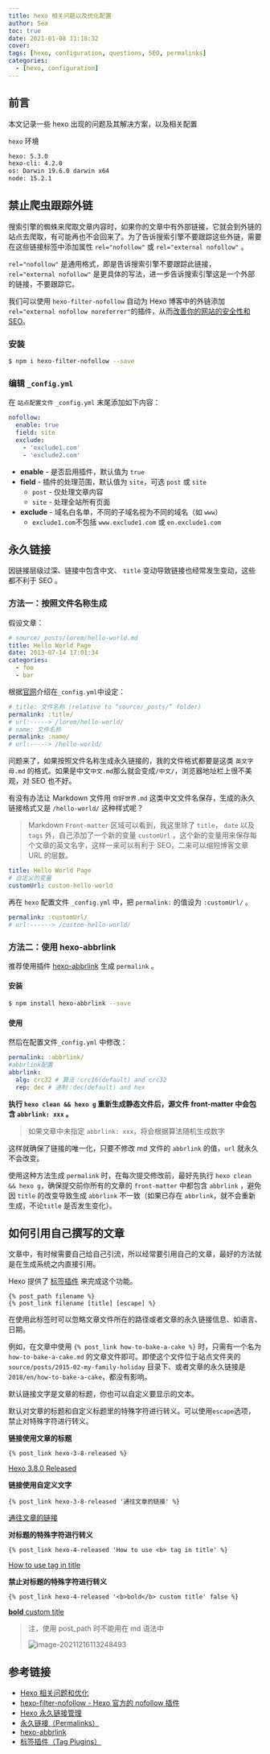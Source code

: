 ```yaml
---
title: hexo 相关问题以及优化配置
author: Sea
toc: true
date: 2021-01-08 11:18:32
cover:
tags: [hexo, configuration, questions, SEO, permalinks]
categories:
  - [hexo, configuration]
---
```


## 前言

本文记录一些 hexo 出现的问题及其解决方案，以及相关配置

`hexo` 环境

```bash env
hexo: 5.3.0
hexo-cli: 4.2.0
os: Darwin 19.6.0 darwin x64
node: 15.2.1
```

<!-- more -->

## 禁止爬虫跟踪外链

搜索引擎的蜘蛛来爬取文章内容时，如果你的文章中有外部链接，它就会到外链的站点去爬取，有可能再也不会回来了。为了告诉搜索引擎不要跟踪这些外链，需要在这些链接标签中添加属性 `rel="nofollow"` 或 `rel="external nofollow"` 。

`rel="nofollow"` 是通用格式，即是告诉搜索引擎不要跟踪此链接，`rel="external nofollow"` 是更具体的写法，进一步告诉搜索引擎这是一个外部的链接，不要跟踪它。

我们可以使用 `hexo-filter-nofollow` 自动为 Hexo 博客中的外链添加 `rel="external nofollow noreferrer"`的插件，从而[改善你的网站的安全性和 SEO](https://developer.mozilla.org/zh-CN/docs/Web/HTML/Link_types)。

### 安装

```bash install
$ npm i hexo-filter-nofollow --save
```

### 编辑 `_config.yml`

在 `站点配置文件` `_config.yml` 末尾添加如下内容：

```yml _config.yml
nofollow:
  enable: true
  field: site
  exclude:
    - 'exclude1.com'
    - 'exclude2.com'
```

- **enable** - 是否启用插件，默认值为 `true`
- **field** - 插件的处理范围，默认值为 `site`，可选 `post` 或 `site`
  - `post` - 仅处理文章内容
  - `site` - 处理全站所有页面
- **exclude** - 域名白名单，不同的子域名视为不同的域名（如 `www`）
  - `exclude1.com`不包括 `www.exclude1.com` 或 `en.exclude1.com`

## 永久链接

因链接层级过深、链接中包含中文、 `title` 变动导致链接也经常发生变动，这些都不利于 SEO 。

### 方法一：按照文件名称生成

假设文章：

```yml md
# source/_posts/lorem/hello-world.md
title: Hello World Page
date: 2013-07-14 17:01:34
categories:
  - foo
  - bar
```

根据[官网](https://hexo.io/zh-cn/docs/permalinks.html)介绍在`_config.yml`中设定：

```yaml _config.yml
# title: 文件名称 (relative to “source/_posts/“ folder)
permalink: :title/
# url:-----> /lorem/hello-world/
# name: 文件名称
permalink: :name/
# url:-----> /hello-world/
```

问题来了，如果按照文件名称生成永久链接的，我的文件格式都要是这类 `英文字母.md` 的格式。如果是中文`中文.md`那么就会变成`/中文/`，浏览器地址栏上很不美观，对 SEO 也不好。

有没有办法让 Markdown 文件用 `你好世界.md` 这类中文文件名保存，生成的永久链接格式又是 `/hello-world/` 这种样式呢？

> Markdown `Front-matter` 区域可以看到，我这里除了 `title`， `date` 以及 `tags` 外，自己添加了一个新的变量 `customUrl` ，这个新的变量用来保存每个文章的英文名字，这样一来可以有利于 SEO，二来可以缩短博客文章 URL 的层数。

```yml front-matter
title: Hello World Page
# 自定义的变量
customUrl: custom-hello-world
```

再在 `hexo` 配置文件 `_config.yml` 中，把 `permalink:` 的值设为 `:customUrl/` 。

```yml _config.yml
permalink: :customUrl/
# url:------> /custom-hello-world/
```

### 方法二：使用 hexo-abbrlink

推荐使用插件 [hexo-abbrlink](https://github.com/rozbo/hexo-abbrlink) 生成 `permalink` 。

#### 安装

```bash install
$ npm install hexo-abbrlink --save
```

#### 使用

然后在配置文件`_config.yml` 中修改：

```yml _config.yml
permalink: :abbrlink/
#abbrlink配置
abbrlink:
  alg: crc32 # 算法：crc16(default) and crc32
  rep: dec # 进制：dec(default) and hex
```

**执行 `hexo clean && hexo g` 重新生成静态文件后，源文件 front-matter 中会包含 `abbrlink: xxx` 。**

> 如果文章中未指定 `abbrlink: xxx`，将会根据算法随机生成数字

这样就确保了链接的唯一化，只要不修改 md 文件的 `abbrlink` 的值，`url` 就永久不会改变。

使用这种方法生成 `permalink` 时，在每次提交修改前，最好先执行 `hexo clean && hexo g`，确保提交前你所有的文章的 `front-matter` 中都包含 `abbrlink` ，避免因 `title` 的改变导致生成 `abbrlink` 不一致（如果已存在 `abbrlink`，就不会重新生成，不论`title` 是否发生变化）。

## 如何引用自己撰写的文章

文章中，有时候需要自己给自己引流，所以经常要引用自己的文章，最好的方法就是在生成系统之内直接引用。

Hexo 提供了 [标签插件](https://hexo.io/zh-cn/docs/tag-plugins.html) 来完成这个功能。

```
{% post_path filename %}
{% post_link filename [title] [escape] %}
```

在使用此标签时可以忽略文章文件所在的路径或者文章的永久链接信息、如语言、日期。

例如，在文章中使用 `{% post_link how-to-bake-a-cake %}` 时，只需有一个名为 `how-to-bake-a-cake.md` 的文章文件即可。即使这个文件位于站点文件夹的 `source/posts/2015-02-my-family-holiday` 目录下、或者文章的永久链接是 `2018/en/how-to-bake-a-cake`，都没有影响。

默认链接文字是文章的标题，你也可以自定义要显示的文本。

默认对文章的标题和自定义标题里的特殊字符进行转义。可以使用`escape`选项，禁止对特殊字符进行转义。

**链接使用文章的标题**

```
{% post_link hexo-3-8-released %}
```

[Hexo 3.8.0 Released](https://hexo.io/news/2018/10/19/hexo-3-8-released/)

**链接使用自定义文字**

```
{% post_link hexo-3-8-released '通往文章的链接' %}
```

[通往文章的链接](https://hexo.io/news/2018/10/19/hexo-3-8-released/)

**对标题的特殊字符进行转义**

```
{% post_link hexo-4-released 'How to use <b> tag in title' %}
```

[How to use tag in title](https://hexo.io/news/2019/10/14/hexo-4-released/)

**禁止对标题的特殊字符进行转义**

```
{% post_link hexo-4-released '<b>bold</b> custom title' false %}
```

[**bold** custom title](https://hexo.io/news/2019/10/14/hexo-4-released/)

> 注，使用 post_path 时不能用在 md 语法中
>
> ![image-20211216113248493](https://cdn.jsdelivr.net/gh/MrSeaWave/figure-bed-profile@main/uPic/2021/y4ISIo_image-20211216113248493.png)

## 参考链接

- [Hexo 相关问题和优化](https://wylu.me/posts/78c745f0/)
- [hexo-filter-nofollow - Hexo 官方的 nofollow 插件](https://blog.skk.moe/post/hexo-filter-nofollow-joined-hexo-official-plugin/)
- [Hexo 永久链接管理](https://clearsky.me/hexo-permalinks.html)
- [永久链接（Permalinks）](https://hexo.io/zh-cn/docs/permalinks.html)
- [hexo-abbrlink](https://github.com/rozbo/hexo-abbrlink)
- [标签插件（Tag Plugins）](https://hexo.io/zh-cn/docs/tag-plugins.html)
